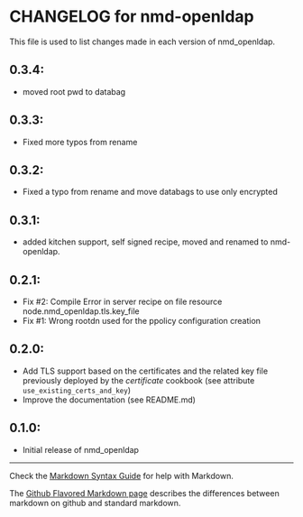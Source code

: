 # CHANGELOG for nmd-openldap

This file is used to list changes made in each version of nmd_openldap.
## 0.3.4:
* moved root pwd to databag

## 0.3.3:
* Fixed more typos from rename

## 0.3.2:
* Fixed a typo from rename and move databags to use only encrypted  

## 0.3.1:
* added kitchen support, self signed recipe, moved and renamed to nmd-openldap.

## 0.2.1:

* Fix #2: Compile Error in server recipe on file resource node.nmd_openldap.tls.key_file
* Fix #1: Wrong rootdn used for the ppolicy configuration creation

## 0.2.0:

* Add TLS support based on the certificates and the related key file 
previously deployed by the _certificate_ cookbook (see attribute `use_existing_certs_and_key`)
* Improve the documentation (see README.md)

## 0.1.0:

* Initial release of nmd_openldap

- - -
Check the [Markdown Syntax Guide](http://daringfireball.net/projects/markdown/syntax) for help with Markdown.

The [Github Flavored Markdown page](http://github.github.com/github-flavored-markdown/) describes the differences between markdown on github and standard markdown.
